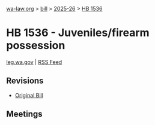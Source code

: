[wa-law.org](/) > [bill](/bill/) > [2025-26](/bill/2025-26/) > [HB 1536](/bill/2025-26/hb/1536/)

# HB 1536 - Juveniles/firearm possession
[leg.wa.gov](https://app.leg.wa.gov/billsummary?BillNumber=1536&Year=2025&Initiative=false) | [RSS Feed](./rss.xml)

## Revisions
* [Original Bill](1/)

## Meetings